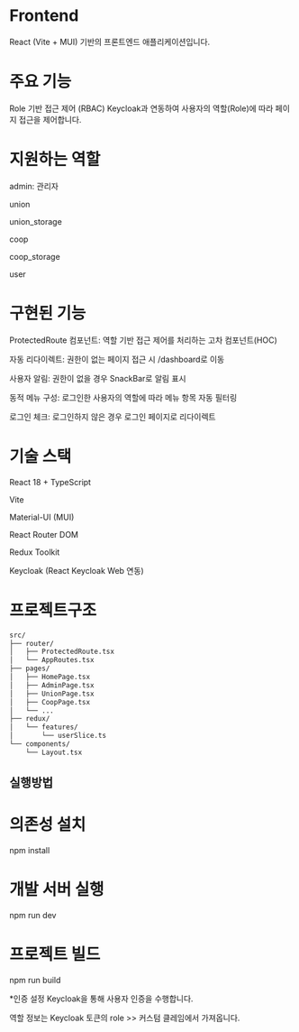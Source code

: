 # Frontend
React (Vite + MUI) 기반의 프론트엔드 애플리케이션입니다.

# 주요 기능
Role 기반 접근 제어 (RBAC)
Keycloak과 연동하여 사용자의 역할(Role)에 따라 페이지 접근을 제어합니다.

# 지원하는 역할
admin: 관리자

union

union_storage

coop

coop_storage

user

# 구현된 기능
ProtectedRoute 컴포넌트: 역할 기반 접근 제어를 처리하는 고차 컴포넌트(HOC)

자동 리다이렉트: 권한이 없는 페이지 접근 시 /dashboard로 이동

사용자 알림: 권한이 없을 경우 SnackBar로 알림 표시

동적 메뉴 구성: 로그인한 사용자의 역할에 따라 메뉴 항목 자동 필터링

로그인 체크: 로그인하지 않은 경우 로그인 페이지로 리다이렉트

# 기술 스택
React 18 + TypeScript

Vite

Material-UI (MUI)

React Router DOM

Redux Toolkit

Keycloak (React Keycloak Web 연동)

# 프로젝트구조
```bash
src/
├── router/
│   ├── ProtectedRoute.tsx
│   └── AppRoutes.tsx
├── pages/
│   ├── HomePage.tsx
│   ├── AdminPage.tsx
│   ├── UnionPage.tsx
│   ├── CoopPage.tsx
│   └── ...
├── redux/
│   └── features/
│       └── userSlice.ts
└── components/
    └── Layout.tsx
``` 

## 실행방법

# 의존성 설치
npm install

# 개발 서버 실행
npm run dev

# 프로젝트 빌드
npm run build


*인증 설정
Keycloak을 통해 사용자 인증을 수행합니다.

역할 정보는 Keycloak 토큰의 role >> 커스텀 클레임에서 가져옵니다.